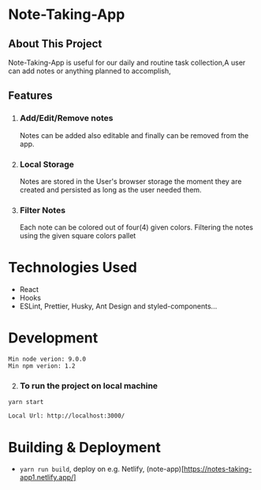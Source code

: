 # Note-Taking-App

## About This Project

Note-Taking-App is useful for our daily and routine task collection,A user can add notes or anything planned to accomplish,

## Features

1.  ### Add/Edit/Remove notes

    Notes can be added also editable and finally can be removed from the app.

2.  ### Local Storage

    Notes are stored in the User's browser storage the moment they are created and persisted as long as the user needed them.

3.  ### Filter Notes
    Each note can be colored out of four(4) given colors.
    Filtering the notes using the given square colors pallet

# Technologies Used

- React
- Hooks
- ESLint, Prettier, Husky, Ant Design and styled-components...

# Development

```
Min node verion: 9.0.0
Min npm verion: 1.2
```

2.  ### To run the project on local machine

```
yarn start

```

```
Local Url: http://localhost:3000/
```

# Building & Deployment

- `yarn run build`, deploy on e.g. Netlify, (note-app)[https://notes-taking-app1.netlify.app/]
